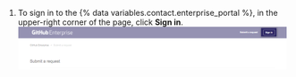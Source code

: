 1. To sign in to the {% data variables.contact.enterprise_portal %}, in the upper-right corner of the page, click **Sign in**.
    ![Sign in to {% data variables.contact.enterprise_portal %}](/assets/images/enterprise/support/sign-in-support-portal.png)
